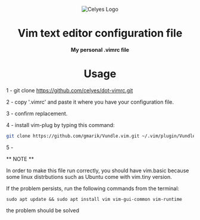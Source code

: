 <div align="center">

![Celyes Logo](http://b.up-00.com/2018/02/151821732343771.png)

# Vim text editor configuration file

**My personal .vimrc file**

# Usage
</div>

 1 - git clone https://github.com/celyes/dot-vimrc.git

 2 - copy '.vimrc' and paste it where you have your configuration file.
 
 3 - confirm replacement.
 
 4 - install vim-plug by typing this command:
    
```bash
git clone https://github.com/gmarik/Vundle.vim.git ~/.vim/plugin/Vundle.vim
```
 5 -


 ** NOTE **
 
In order to make this file run correctly, you should have vim.basic because some linux distrbutions such as Ubuntu come with vim.tiny version.

If the problem persists, run the following commands from the terminal:

`sudo apt update && sudo apt install vim vim-gui-common vim-runtime`

the problem should be solved
